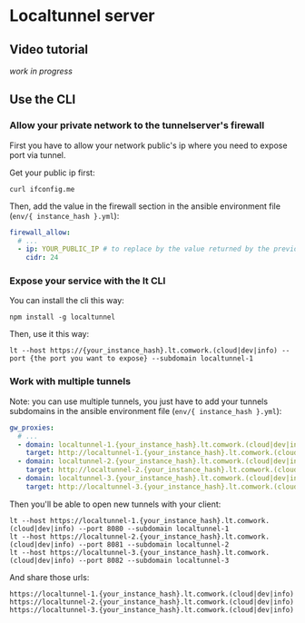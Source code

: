 # Localtunnel server

## Video tutorial

_work in progress_

## Use the CLI

### Allow your private network to the tunnelserver's firewall

First you have to allow your network public's ip where you need to expose port via tunnel. 

Get your public ip first:

```shell
curl ifconfig.me
```

Then, add the value in the firewall section in the ansible environment file (`env/{ instance_hash }.yml`):

```yaml
firewall_allow:
  # ...
  - ip: YOUR_PUBLIC_IP # to replace by the value returned by the previous curl
    cidr: 24
```

### Expose your service with the lt CLI

You can install the cli this way:

```shell
npm install -g localtunnel
```

Then, use it this way:

```shell
lt --host https://{your_instance_hash}.lt.comwork.(cloud|dev|info) --port {the port you want to expose} --subdomain localtunnel-1
```

### Work with multiple tunnels

Note: you can use multiple tunnels, you just have to add your tunnels subdomains in the ansible environment file (`env/{ instance_hash }.yml`):

```yaml
gw_proxies:
  # ...
  - domain: localtunnel-1.{your_instance_hash}.lt.comwork.(cloud|dev|info)
    target: http://localtunnel-1.{your_instance_hash}.lt.comwork.(cloud|dev|info):3200
  - domain: localtunnel-2.{your_instance_hash}.lt.comwork.(cloud|dev|info)
    target: http://localtunnel-2.{your_instance_hash}.lt.comwork.(cloud|dev|info):3200
  - domain: localtunnel-3.{your_instance_hash}.lt.comwork.(cloud|dev|info)
    target: http://localtunnel-3.{your_instance_hash}.lt.comwork.(cloud|dev|info):3200
```

Then you'll be able to open new tunnels with your client:

```shell
lt --host https://localtunnel-1.{your_instance_hash}.lt.comwork.(cloud|dev|info) --port 8080 --subdomain localtunnel-1
lt --host https://localtunnel-2.{your_instance_hash}.lt.comwork.(cloud|dev|info) --port 8081 --subdomain localtunnel-2
lt --host https://localtunnel-3.{your_instance_hash}.lt.comwork.(cloud|dev|info) --port 8082 --subdomain localtunnel-3
```

And share those urls:

```shell
https://localtunnel-1.{your_instance_hash}.lt.comwork.(cloud|dev|info)
https://localtunnel-2.{your_instance_hash}.lt.comwork.(cloud|dev|info)
https://localtunnel-3.{your_instance_hash}.lt.comwork.(cloud|dev|info)
```
